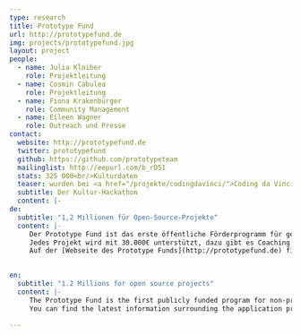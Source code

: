 ```yaml
---
type: research
title: Prototype Fund
url: http://prototypefund.de
img: projects/prototypefund.jpg
layout: project
people:
  - name: Julia Kloiber
    role: Projektleitung
  - name: Cosmin Cabulea
    role: Projektleitung
  - name: Fiona Krakenbürger
    role: Community Management
  - name: Eileen Wagner
    role: Outreach und Presse
contact:
  website: http://prototypefund.de
  twitter: prototypefund
  github: https://github.com/prototypeteam
  mailinglist: http://eepurl.com/b_rDS1
  stats: 325 000<br/>Kulturdaten
  teaser: wurden bei <a href="/projekte/codingdavinci/">Coding da Vinci</a> für alle zugänglich und nutzbar gemacht.
  subtitle: Der Kultur-Hackathon
  content: |-
de:
  subtitle: "1,2 Millionen für Open-Source-Projekte"
  content: |-
     Der Prototype Fund ist das erste öffentliche Förderprogramm für gemeinnützige Software-Projekte in den Bereichen Civic Tech, Data Literacy und Datensicherheit. Wir unterstützen Softwareentwickler\*innen, Hacker\*innen und Kreative dabei, ihre Ideen vom Konzept bis zur ersten Demo zu entwickeln. 
     Jedes Projekt wird mit 30.000€ unterstützt, dazu gibt es Coaching von Mentor\*innen und Austausch mit einem spannenden Netzwerk. Insgesamt werden in drei Jahren bis zu 40 Open-Source-Prototypen gefördert.
     Auf der [Webseite des Prototype Funds](http://prototypefund.de) finden sich die neuesten Informationen. Das Projekt wird vom [BMBF](https://www.bmbf.de) gefördert.
     

en:
  subtitle: "1.2 Millions for open source projects"
  content: |-
     The Prototype Fund is the first publicly funded program for non-profit software in civic tech, data literacy, and data security in Germany. With a grant of up to €30,000 and coaching from a network of experienced mentors, software developers, hackers, and creatives can write code and develop open source prototypes over a period of six months. The project will fund up to 40 projects in the upcoming three years. 
     You can find the latest information surrounding the application process on the [website](http://prototypefund.de). The project is supported by the [Federal Ministry for Education and Research](https: //www.bmbf.de/en)."

---
```


